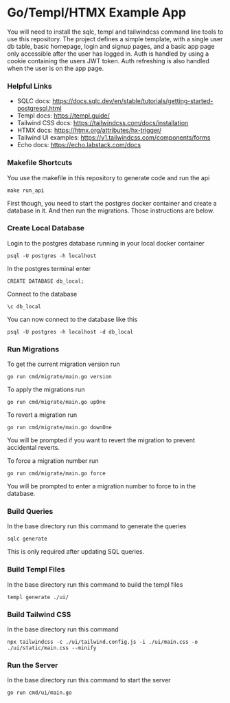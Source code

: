 # Go/Templ/HTMX Example App

You will need to install the sqlc, templ and tailwindcss command line tools to use this repository.
The project defines a simple template, with a single user db table, basic homepage, login and signup pages, 
and a basic app page only accessible after the user has logged in. Auth is handled by using a 
cookie containing the users JWT token. Auth refreshing is also handled when the user is on the app page.


### Helpful Links

* SQLC docs: https://docs.sqlc.dev/en/stable/tutorials/getting-started-postgresql.html
* Templ docs: https://templ.guide/
* Tailwind CSS docs: https://tailwindcss.com/docs/installation
* HTMX docs: https://htmx.org/attributes/hx-trigger/
* Tailwind UI examples: https://v1.tailwindcss.com/components/forms
* Echo docs: https://echo.labstack.com/docs

### Makefile Shortcuts

You use the makefile in this repository to generate code and run the api
```
make run_api
```
First though, you need to start the postgres docker container and create a database in it.
And then run the migrations. Those instructions are below.


### Create Local Database
 
Login to the postgres database running in your local docker container
```
psql -U postgres -h localhost
```

In the postgres terminal enter
```
CREATE DATABASE db_local;
```

Connect to the database
```
\c db_local
```

You can now connect to the database like this
```
psql -U postgres -h localhost -d db_local
```

### Run Migrations

To get the current migration version run
```
go run cmd/migrate/main.go version
```

To apply the migrations run
```
go run cmd/migrate/main.go upOne
```

To revert a migration run
```
go run cmd/migrate/main.go downOne
```
You will be prompted if you want to revert the migration to prevent accidental reverts.

To force a migration number run
```
go run cmd/migrate/main.go force
```
You will be prompted to enter a migration number to force to in the database.


### Build Queries

In the base directory run this command to generate the queries
```
sqlc generate
```

This is only required after updating SQL queries.


### Build Templ Files

In the base directory run this command to build the templ files
```
templ generate ./ui/
```

### Build Tailwind CSS

In the base directory run this command
```
npx tailwindcss -c ./ui/tailwind.config.js -i ./ui/main.css -o ./ui/static/main.css --minify
```

### Run the Server

In the base directory run this command to start the server
```
go run cmd/ui/main.go
```


